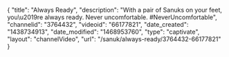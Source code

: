 {
    "title": "Always Ready",
    "description": "With a pair of Sanuks on your feet, you\u2019re always ready. Never uncomfortable.  #NeverUncomfortable",
    "channelid": "3764432",
    "videoid": "66177821",
    "date_created": "1438734913",
    "date_modified": "1468953760",
    "type": "captivate",
    "layout": "channelVideo",
    "url": "\/sanuk\/always-ready\/3764432-66177821"
}